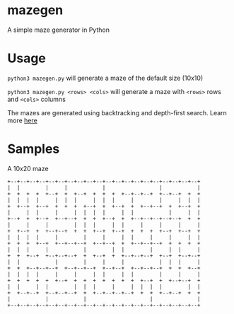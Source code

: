 # mazegen
A simple maze generator in Python

# Usage
`python3 mazegen.py` will generate a maze of the default size (10x10)

`python3 mazegen.py <rows> <cols>` will generate a maze with `<rows>` rows and `<cols>` columns

The mazes are generated using backtracking and depth-first search. Learn more [here](https://en.wikipedia.org/wiki/Maze_generation_algorithm#Recursive_backtracker)

# Samples
A 10x20 maze

```
+--+--+--+--+--+--+--+--+--+--+--+--+--+--+--+--+--+--+--+--+
|  |        |     |           |                 |           |
+  +  +  +  +--+  +  +--+  +  +  +  +--+--+--+  +--+--+  +  +
|  |  |  |     |  |  |     |  |  |     |        |     |  |  |
+  +--+  +--+  +  +  +  +--+  +  +--+  +  +--+--+  +  +--+  +
|     |  |     |     |  |  |  |     |  |           |     |  |
+--+  +  +--+  +--+--+  +  +  +--+  +  +--+--+--+--+--+  +  +
|     |     |        |  |  |     |  |     |     |     |     |
+  +--+  +  +--+--+  +  +  +--+  +--+  +  +  +  +--+  +--+  +
|  |  |  |     |        |     |     |  |     |     |     |  |
+  +  +  +--+  +--+--+--+  +--+--+  +  +--+--+--+  +  +  +  +
|  |  |     |           |        |  |        |     |  |     |
+  +  +--+  +--+--+--+  +  +--+  +  +--+--+--+  +--+  +--+--+
|  |           |        |     |     |           |  |  |     |
+  +  +--+--+--+  +--+--+--+  +--+--+  +--+--+--+  +  +  +--+
|  |  |  |     |     |     |  |     |  |        |     |     |
+  +  +  +  +  +--+  +  +  +  +  +  +  +  +--+  +  +--+--+  +
|  |     |  |        |  |  |     |     |  |  |  |        |  |
+  +--+--+  +--+--+--+  +  +--+--+--+--+  +  +  +--+--+  +  +
|           |           |                    |              |
+--+--+--+--+--+--+--+--+--+--+--+--+--+--+--+--+--+--+--+--+

```
